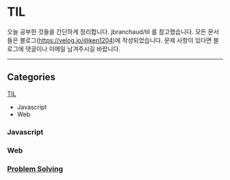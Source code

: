 # TIL
오늘 공부한 것들을 간단하게 정리합니다.
jbranchaud/til 를 참고했습니다. 모든 문서들은 블로그(https://velog.io/@ken1204)에 작성되었습니다. 문제 사항이 있다면 블로그에 댓글이나 이메일 남겨주시길 바랍니다.
<hr />

## Categories
[TIL](https://velog.io/@ken1204)
- Javascript
- Web


### Javascript

### Web


### [Problem Solving](https://github.com/tTab1204/LeetCode/tree/main/%EC%A3%BC%EC%98%81)
